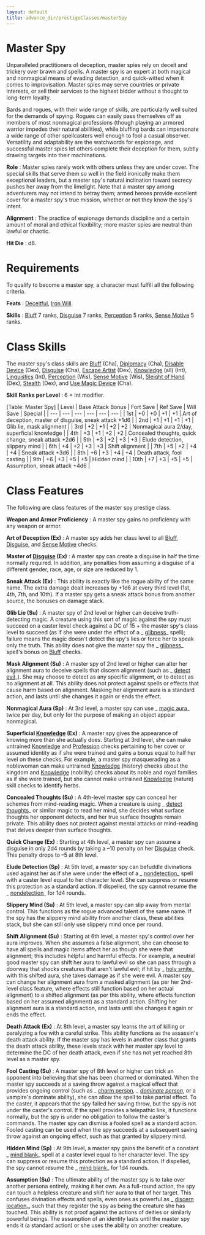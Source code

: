 ```yaml
---
layout: default
title: advance_dir/prestigeClasses/masterSpy
---
```

# Master Spy

Unparalleled practitioners of deception, master spies rely on deceit and trickery over brawn and spells. A master spy is an expert at both magical and nonmagical means of evading detection, and quick-witted when it comes to improvisation. Master spies may serve countries or private interests, or sell their services to the highest bidder without a thought to long-term loyalty.

Bards and rogues, with their wide range of skills, are particularly well suited for the demands of spying. Rogues can easily pass themselves off as members of most nonmagical professions (though playing an armored warrior impedes their natural abilities), while bluffing bards can impersonate a wide range of other spellcasters well enough to fool a casual observer. Versatility and adaptability are the watchwords for espionage, and successful master spies let others complete their deception for them, subtly drawing targets into their machinations.

**Role** : Master spies rarely work with others unless they are under cover. The special skills that serve them so well in the field ironically make them exceptional leaders, but a master spy's natural inclination toward secrecy pushes her away from the limelight. Note that a master spy among adventurers may not intend to betray them; armed heroes provide excellent cover for a master spy's true mission, whether or not they know the spy's intent.

**Alignment** : The practice of espionage demands discipline and a certain amount of moral and ethical flexibility; more master spies are neutral than lawful or chaotic.

**Hit Die** : d8.

# Requirements

To qualify to become a master spy, a character must fulfill all the following criteria.

**Feats** : [Deceitful](../../feats#_deceitful), [Iron Will](../../feats#_iron-will).

**Skills** : [Bluff](../../skill_dir/bluff#_bluff) 7 ranks, [Disguise](../../skill_dir/disguise#_disguise) 7 ranks, [Perception](../../skill_dir/perception#_perception) 5 ranks, [Sense Motive](../../skill_dir/senseMotive#_sense-motive) 5 ranks.

# Class Skills

The master spy's class skills are [Bluff](../../skill_dir/bluff#_bluff) (Cha), [Diplomacy](../../skill_dir/diplomacy#_diplomacy) (Cha), [Disable Device](../../skill_dir/disableDevice#_disable-device) (Dex), [Disguise](../../skill_dir/disguise#_disguise) (Cha), [Escape Artist](../../skill_dir/escapeArtist#_escape-artist) (Dex), [Knowledge](../../skill_dir/knowledge#_knowledge) (all) (Int), [Linguistics](../../skill_dir/linguistics#_linguistics) (Int), [Perception](../../skill_dir/perception#_perception) (Wis), [Sense Motive](../../skill_dir/senseMotive#_sense-motive) (Wis), [Sleight of Hand](../../skill_dir/sleightOfHand#_sleight-of-hand) (Dex), [Stealth](../../skill_dir/stealth#_stealth) (Dex), and [Use Magic Device](../../skill_dir/useMagicDevice#_use-magic-device) (Cha).

**Skill Ranks per Level** : 6 + Int modifier.

[Table: Master Spy]
| Level | Base Attack Bonus | Fort Save | Ref Save | Will Save | Special |
| --- | --- | --- | --- | --- | --- |
| 1st | +0 | +0 | +1 | +1 | Art of deception, master of disguise, sneak attack +1d6 |
| 2nd | +1 | +1 | +1 | +1 | Glib lie, mask alignment |
| 3rd | +2 | +1 | +2 | +2 | Nonmagical aura 2/day, superficial knowledge |
| 4th | +3 | +1 | +2 | +2 | Concealed thoughts, quick change, sneak attack +2d6 |
| 5th | +3 | +2 | +3 | +3 | Elude detection, slippery mind |
| 6th | +4 | +2 | +3 | +3 | Shift alignment |
| 7th | +5 | +2 | +4 | +4 | Sneak attack +3d6 |
| 8th | +6 | +3 | +4 | +4 | Death attack, fool casting |
| 9th | +6 | +3 | +5 | +5 | Hidden mind |
| 10th | +7 | +3 | +5 | +5 | Assumption, sneak attack +4d6 |

# Class Features

The following are class features of the master spy prestige class.

**Weapon and Armor Proficiency** : A master spy gains no proficiency with any weapon or armor.

**Art of Deception (Ex)** : A master spy adds her class level to all [Bluff](../../skill_dir/bluff#_bluff), [Disguise](../../skill_dir/disguise#_disguise), and [Sense Motive](../../skill_dir/senseMotive#_sense-motive) checks.

**Master of [Disguise](../../skill_dir/disguise#_disguise) (Ex)** : A master spy can create a disguise in half the time normally required. In addition, any penalties from assuming a disguise of a different gender, race, age, or size are reduced by 1.

**Sneak Attack (Ex)** : This ability is exactly like the rogue ability of the same name. The extra damage dealt increases by +1d6 at every third level (1st, 4th, 7th, and 10th). If a master spy gets a sneak attack bonus from another source, the bonuses on damage stack.

**Glib Lie (Su)** : A master spy of 2nd level or higher can deceive truth-detecting magic. A creature using this sort of magic against the spy must succeed on a caster level check against a DC of 15 + the master spy's class level to succeed (as if she were under the effect of a _ [glibness](../../spell_dir/glibness#_glibness)_ spell); failure means the magic doesn't detect the spy's lies or force her to speak only the truth. This ability does not give the master spy the _ [glibness](../../spell_dir/glibness#_glibness)_ spell's bonus on [Bluff](../../skill_dir/bluff#_bluff) checks.

**Mask Alignment (Su)** : A master spy of 2nd level or higher can alter her alignment aura to deceive spells that discern alignment (such as _ [detect evil](../../spell_dir/detectEvil#_detect-evil)_). She may choose to detect as any specific alignment, or to detect as no alignment at all. This ability does not protect against spells or effects that cause harm based on alignment. Masking her alignment aura is a standard action, and lasts until she changes it again or ends the effect.

**Nonmagical Aura (Sp)** : At 3rd level, a master spy can use _ [magic aura](../../spell_dir/magicAura#_magic-aura)_ twice per day, but only for the purpose of making an object appear nonmagical.

**Superficial [Knowledge](../../skill_dir/knowledge#_knowledge) (Ex)** : A master spy gives the appearance of knowing more than she actually does. Starting at 3rd level, she can make untrained [Knowledge](../../skill_dir/knowledge#_knowledge) and [Profession](../../skill_dir/profession#_profession) checks pertaining to her cover or assumed identity as if she were trained and gains a bonus equal to half her level on these checks. For example, a master spy masquerading as a noblewoman can make untrained [Knowledge](../../skill_dir/knowledge#_knowledge) (history) checks about the kingdom and [Knowledge](../../skill_dir/knowledge#_knowledge) (nobility) checks about its noble and royal families as if she were trained, but she cannot make untrained [Knowledge](../../skill_dir/knowledge#_knowledge) (nature) skill checks to identify herbs.

**Concealed Thoughts (Su)** : A 4th-level master spy can conceal her schemes from mind-reading magic. When a creature is using _ [detect thoughts](../../spell_dir/detectThoughts#_detect-thoughts)_ or similar magic to read her mind, she decides what surface thoughts her opponent detects, and her true surface thoughts remain private. This ability does not protect against mental attacks or mind-reading that delves deeper than surface thoughts.

**Quick Change (Ex)** : Starting at 4th level, a master spy can assume a disguise in only 2d4 rounds by taking a –10 penalty on her [Disguise](../../skill_dir/disguise#_disguise) check. This penalty drops to –5 at 8th level.

**Elude Detection (Sp)** : At 5th level, a master spy can befuddle divinations used against her as if she were under the effect of a _ [nondetection](../../spell_dir/nondetection#_nondetection)_ spell with a caster level equal to her character level. She can suppress or resume this protection as a standard action. If dispelled, the spy cannot resume the _ [nondetection](../../spell_dir/nondetection#_nondetection)_ for 1d4 rounds.

**Slippery Mind (Su)** : At 5th level, a master spy can slip away from mental control. This functions as the rogue advanced talent of the same name. If the spy has the slippery mind ability from another class, these abilities stack, but she can still only use slippery mind once per round.

**Shift Alignment (Su)** : Starting at 6th level, a master spy's control over her aura improves. When she assumes a false alignment, she can choose to have all spells and magic items affect her as though she were that alignment; this includes helpful and harmful effects. For example, a neutral good master spy can shift her aura to lawful evil so she can pass through a doorway that shocks creatures that aren't lawful evil; if hit by _ [holy smite](../../spell_dir/holySmite#_holy-smite)_ with this shifted aura, she takes damage as if she were evil. A master spy can change her alignment aura from a masked alignment (as per her 2nd-level class feature, where effects still function based on her actual alignment) to a shifted alignment (as per this ability, where effects function based on her assumed alignment) as a standard action. Shifting her alignment aura is a standard action, and lasts until she changes it again or ends the effect.

**Death Attack (Ex)** : At 8th level, a master spy learns the art of killing or paralyzing a foe with a careful strike. This ability functions as the assassin's death attack ability. If the master spy has levels in another class that grants the death attack ability, these levels stack with her master spy level to determine the DC of her death attack, even if she has not yet reached 8th level as a master spy.

**Fool Casting (Su)** : A master spy of 8th level or higher can trick an opponent into believing that she has been charmed or dominated. When the master spy succeeds at a saving throw against a magical effect that provides ongoing control (such as _ [charm person](../../spell_dir/charmPerson#_charm-person)_, _ [dominate person](../../spell_dir/dominatePerson#_dominate-person)_, or a vampire's dominate ability), she can allow the spell to take partial effect. To the caster, it appears that the spy failed her saving throw, but the spy is not under the caster's control. If the spell provides a telepathic link, it functions normally, but the spy is under no obligation to follow the caster's commands. The master spy can dismiss a fooled spell as a standard action. Fooled casting can be used when the spy succeeds at a subsequent saving throw against an ongoing effect, such as that granted by slippery mind.

**Hidden Mind (Sp)** : At 9th level, a master spy gains the benefit of a constant _ [mind blank](../../spell_dir/mindBlank#_mind-blank)_ spell at a caster level equal to her character level. The spy can suppress or resume this protection as a standard action. If dispelled, the spy cannot resume the _ [mind blank](../../spell_dir/mindBlank#_mind-blank)_ for 1d4 rounds.

**Assumption (Su)** : The ultimate ability of the master spy is to take over another persona entirely, making it her own. As a full-round action, the spy can touch a helpless creature and shift her aura to that of her target. This confuses divination effects and spells, even ones as powerful as _ [discern location](../../spell_dir/discernLocation#_discern-location)_, such that they register the spy as being the creature she has touched. This ability is not proof against the actions of deities or similarly powerful beings. The assumption of an identity lasts until the master spy ends it (a standard action) or she uses the ability on another creature.

